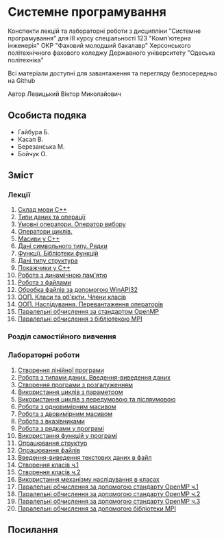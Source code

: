 # Системне програмування

Конспекти лекцій та лабораторні роботи з дисципліни "Системне програмування" для III курсу спеціальності 123 "Комп'ютерна інженерія" ОКР "Фаховий молодший бакалавр" Херсонського політехнічного фахового коледжу Державного університету "Одеська політехніка"

Всі матеріали доступні для завантаження та перегляду безпосередньо на Github 

Автор Левицький Віктор Миколайович

## Особиста подяка

* Гайбура Б.
* Касап В.
* Березанська М.
* Бойчук О.

## Зміст
### Лекції

1.  [Склад мови С++](Лекції/lec-01.md)
2.  [Типи даних та операції](Лекції/lec-02.md)
3.  [Умовні оператори. Оператор вибору](Лекції/lec-03.md)
4.  [Оператори циклів.](Лекції/lec-04.md)
5.  [Масиви у С++](Лекції/lec-05.md)
6.  [Дані символьного типу. Рядки](Лекції/lec-06.md)
7.  [Функції. Бібліотеки функцій](Лекції/lec-07.md)
8.  [Дані типу структура](Лекції/lec-08.md)
9.  [Покажчики у С++](Лекції/lec-09.md)
10. [Робота з динамічною пам'ятю](Лекції/lec-10.md)
11. [Робота з файлами](Лекції/lec-11.md)
12. [Обробка файлів за допомогою WinAPI32](Лекції/lec-12.md)
13. [ООП. Класи та об'єкти. Члени класів](Лекції/lec-13.md)
14. [ООП. Наслідування. Перевантаження операторів](Лекції/lec-14.md)
15. [Паралельні обчислення за стандартом OpenMP](Лекції/lec-15.md)
16. [Паралельні обчислення з бібліотекою MPI](Лекції/lec-16.md)

### Розділ самостійного вивчення

### Лабораторні роботи

1. [Створення лінійної програми](Лабораторні/lab-01.md)
2. [Робота з типами даних. Введення-виведення даних](Лабораторні/lab-02.md)
3. [Створення програми з розгалуженням](Лабораторні/lab-03.md)
4. [Використання  циклів з параметром](Лабораторні/lab-04.md)
5. [Використання  циклів з передумовою та післяумовою](Лабораторні/lab-05.md)
6. [Робота з одновимірним масивом](Лабораторні/lab-06.md)
7. [Робота з двовимірним масивом](Лабораторні/lab-07.md)
8. [Робота з вказівниками](Лабораторні/lab-08.md)
9. [Робота з рядками у програмі](Лабораторні/lab-09.md)
10. [Використання функцій у програмі](Лабораторні/lab-10.md)
11. [Опрацювання структур](Лабораторні/lab-11.md)
12. [Опрацювання файлів](Лабораторні/lab-12.md)
13. [Введення-виведення текстових даних в файл](Лабораторні/lab-13.md)
14. [Створення класів ч.1](Лабораторні/lab-14.md)
15. [Створення класів ч.2](Лабораторні/lab-15.md)
16. [Використання механізму наслідування в класах](Лабораторні/lab-16.md)
17. [Паралельні обчислення за допомогою стандарту OpenMP ч.1](Лабораторні/lab-17.md)
18. [Паралельні обчислення за допомогою стандарту OpenMP ч.2](Лабораторні/lab-18.md)
19. [Паралельні обчислення за допомогою стандарту OpenMP ч.3](Лабораторні/lab-19.md)
20. [Паралельні обчислення за допомогою бібліотеки MPI](Лабораторні/lab-20.md)




## Посилання

